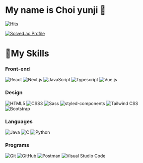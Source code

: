 # My name is Choi yunji 👋
[![Hits](https://hits.seeyoufarm.com/api/count/incr/badge.svg?url=https%3A%2F%2Fgithub.com%2Fyunjichoi9151&count_bg=%23FF7239&title_bg=%23F74A06&icon=&icon_color=%23E7E7E7&title=hits&edge_flat=false)](https://hits.seeyoufarm.com)

[![Solved.ac
Profile](http://mazassumnida.wtf/api/v2/generate_badge?boj=yunjichoi1999)](https://solved.ac/yunjichoi1999/)
<!--![yunjichoi9151's GitHub stats](https://github-readme-stats.vercel.app/api?username=yunjichoi9151&show_icons=true&theme=dracula)-->


# 💪My Skills

### Front-end

![React](https://img.shields.io/badge/React-61DAFB?style=for-the-badge&logo=React&logoColor=black)
![Next.js](https://img.shields.io/badge/Next.js-000000?style=for-the-badge&logo=Next.js&logoColor=white)
![JavaScript](https://img.shields.io/badge/JavaScript-F7DF1E.svg?&style=for-the-badge&logo=JavaScript&logoColor=black)
![Typescript](https://img.shields.io/badge/Typescript-3178C6?style=for-the-badge&logo=Typescript&logoColor=white)
![Vue.js](https://img.shields.io/badge/Vue.js-4FC08D?style=for-the-badge&logo=Vue.js&logoColor=white)

### Design

![HTML5](https://img.shields.io/badge/HTML5-E34F26.svg?&style=for-the-badge&logo=HTML5&logoColor=white)
![CSS3](https://img.shields.io/badge/CSS3-1572B6.svg?&style=for-the-badge&logo=CSS3&logoColor=white)
![Sass](https://img.shields.io/badge/Sass-CC6699?style=for-the-badge&logo=Sass&logoColor=white)
![styled-components](https://img.shields.io/badge/styled-components-DB7093?style=for-the-badge&logo=styled-components&logoColor=white)
![Tailwind CSS](https://img.shields.io/badge/Tailwind-CSS-06B6D4?style=for-the-badge&logo=Tailwind-CSS&logoColor=white)
![Bootstrap](https://img.shields.io/badge/Bootstrapap-7952B3?style=for-the-badge&logo=bootstrap&logoColor=white)

### Languages

![Java](https://img.shields.io/badge/Java-007396.svg?&style=for-the-badge&logo=Java&logoColor=white)
![C](https://img.shields.io/badge/C-A8B9CC?style=for-the-badge&logo=C&logoColor=white)
![Python](https://img.shields.io/badge/Python-3776AB?style=for-the-badge&logo=Python&logoColor=white)

### Programs

![Git](https://img.shields.io/badge/Git-F05032?style=for-the-badge&logo=git&logoColor=white)
![GitHub](https://img.shields.io/badge/GitHub-181717?style=for-the-badge&logo=GitHub&logoColor=white)
![Postman](https://img.shields.io/badge/Postman-FF6C37?style=for-the-badge&logo=Postman&logoColor=white)
![Visual Studio Code](https://img.shields.io/badge/Visual_Studio_Code-007ACC?style=for-the-badge&logo=Visual_Studio_Code&logoColor=white)
